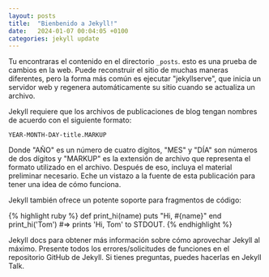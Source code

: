 ```yaml
---
layout: posts
title:  "Bienbenido a Jekyll!"
date:   2024-01-07 00:04:05 +0100
categories: jekyll update
---
```

Tu encontraras el contenido en el directorio `_posts`. esto es una prueba de cambios en la web. Puede reconstruir el sitio de muchas maneras diferentes, pero la forma más común es ejecutar "jekyllserve", que inicia un servidor web y regenera automáticamente su sitio cuando se actualiza un archivo.

Jekyll requiere que los archivos de publicaciones de blog tengan nombres de acuerdo con el siguiente formato:

`YEAR-MONTH-DAY-title.MARKUP`

Donde "AÑO" es un número de cuatro dígitos, "MES" y "DÍA" son números de dos dígitos y "MARKUP" es la extensión de archivo que representa el formato utilizado en el archivo. Después de eso, incluya el material preliminar necesario. Eche un vistazo a la fuente de esta publicación para tener una idea de cómo funciona.

Jekyll también ofrece un potente soporte para fragmentos de código:

{% highlight ruby %}
def print_hi(name)
  puts "Hi, #{name}"
end
print_hi('Tom')
#=> prints 'Hi, Tom' to STDOUT.
{% endhighlight %}

Jekyll docs para obtener más información sobre cómo aprovechar Jekyll al máximo. Presente todos los errores/solicitudes de funciones en el repositorio GitHub de Jekyll. Si tienes preguntas, puedes hacerlas en Jekyll Talk.

[jekyll-docs]: https://jekyllrb.com/docs/home
[jekyll-gh]:   https://github.com/jekyll/jekyll
[jekyll-talk]: https://talk.jekyllrb.com/
